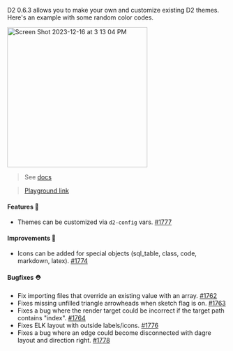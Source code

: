 D2 0.6.3 allows you to make your own and customize existing D2 themes. Here's an example with some random color codes.

<img width="321" alt="Screen Shot 2023-12-16 at 3 13 04 PM" src="https://github.com/terrastruct/d2/assets/3120367/106fbb18-4650-44ac-bb66-359ef99dca3b" />

> See [docs](https://d2lang.com/tour/themes/#special-themes)

> [Playground link](https://play.d2lang.com/?script=rJLNjqM6EIX3fopS7joo4S8KVxqJBHiNkYVrwIpjW7aTTNTi3UcGDEn3SL2ZBQt_Ltepc4o7NbaADwLA4m2r5C_eTUcA1-MVt-qOxnCGNmCA076AzX9xfaiSeBNY7Fmen055ubDEszKr8vKwsNSzc1bvy2xhmWd1XtfH88Jyz5qmyY7VhsywLEeVXZUeyv1mgWPLNC6zJlvh2PO4O5fNcX0_qTdpmiT5UjrJN825qmY7A_HfQCS6hzKXyXmLQoBTDzQhCUsdCsHdaza2pxoLsE4ZZD8ZdTRcuKfA6HoTjmuBBThzw1lsSttQaa_cOTTkU3fY_ni9LsCiZP-wZpxAScElglbGURH83HgBH7OlHn_TTskhPPDeQBvVorVqzcQpQzv8Ekj7FFwyNN-nMbdf445eZvYW3oWjRVH3SiII1VkyEHKzYVHzBBqNVZIAPDhzfQH7ZBfqfNd519Hrmq_0gtBSIb5UvaUV-Zho6-eZBEdz1hl1wS2jti8g8VJUc7Bo7t-1YtxqQZ-f6r2xyQW3jkynsBtNO_z_r6EOJPzF0XtuvuUqQP4EAAD__w%3D%3D&layout=elk&theme=1&)

#### Features 🚀

- Themes can be customized via `d2-config` vars. [#1777](https://github.com/terrastruct/d2/pull/1777)

#### Improvements 🧹

- Icons can be added for special objects (sql_table, class, code, markdown, latex). [#1774](https://github.com/terrastruct/d2/pull/1774)

#### Bugfixes ⛑️

- Fix importing files that override an existing value with an array. [#1762](https://github.com/terrastruct/d2/pull/1762)
- Fixes missing unfilled triangle arrowheads when sketch flag is on. [#1763](https://github.com/terrastruct/d2/pull/1763)
- Fixes a bug where the render target could be incorrect if the target path contains "index". [#1764](https://github.com/terrastruct/d2/pull/1764)
- Fixes ELK layout with outside labels/icons. [#1776](https://github.com/terrastruct/d2/pull/1776)
- Fixes a bug where an edge could become disconnected with dagre layout and direction right. [#1778](https://github.com/terrastruct/d2/pull/1778)
